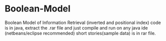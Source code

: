 # Boolean-Model
Boolean Model of Information Retrieval (inverted and positional index)
code is in java, extract the .rar file and just compile and run on any java ide (netbeans/eclipse recommended)
short stories(sample data) is in rar file.
